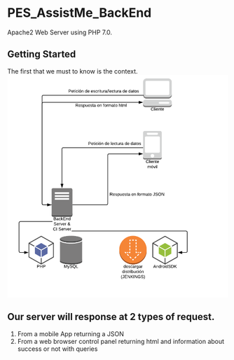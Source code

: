 # PES_AssistMe_BackEnd
Apache2 Web Server using PHP 7.0. 

## Getting Started

The first that we must to know is the context.
![Alt text](/Images/ArquitecturaTecnica.png?raw=true "Arquitectura Técnica")
## Our server will response at 2 types of request.

1. From a mobile App returning a JSON
2. From a web browser control panel returning html and information about success or not with queries
